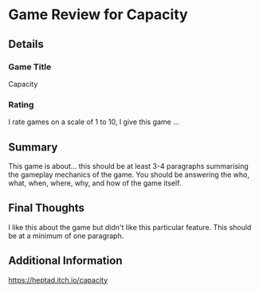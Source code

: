 # Game Review for Capacity

## Details

### Game Title
Capacity

### Rating
I rate games on a scale of 1 to 10, I give this game ...

## Summary
This game is about... this should be at least 3-4 paragraphs summarising the gameplay mechanics of the game. You should be answering the who, what, when, where, why, and how of the game itself.

## Final Thoughts
I like this about the game but didn't like this particular feature. This should be at a minimum of one paragraph.

## Additional Information
https://heptad.itch.io/capacity
